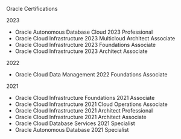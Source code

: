 Oracle Certifications

2023
- Oracle Autonomous Database Cloud 2023 Professional
- Oracle Cloud Infrastructure 2023 Multicloud Architect Associate
- Oracle Cloud Infrastructure 2023 Foundations Associate
- Oracle Cloud Infrastructure 2023 Architect Associate

2022
- Oracle Cloud Data Management 2022 Foundations Associate

2021
- Oracle Cloud Infrastructure Foundations 2021 Associate
- Oracle Cloud Infrastructure 2021 Cloud Operations Associate
- Oracle Cloud Infrastructure 2021 Architect Professional
- Oracle Cloud Infrastructure 2021 Architect Associate
- Oracle Cloud Database Services 2021 Specialist
- Oracle Autonomous Database 2021 Specialist
